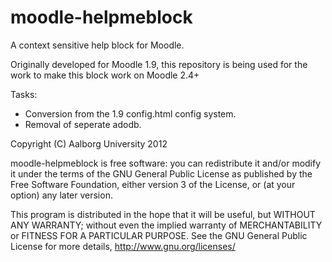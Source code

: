 moodle-helpmeblock
==================

A context sensitive help block for Moodle.

Originally developed for Moodle 1.9, this repository is being used for the work to make this block work on Moodle 2.4+

Tasks:
- Conversion from the 1.9 config.html config system.
- Removal of seperate adodb.

Copyright (C) Aalborg University 2012

moodle-helpmeblock is free software: you can redistribute it and/or modify
it under the terms of the GNU General Public License as published by
the Free Software Foundation, either version 3 of the License, or
(at your option) any later version.

This program is distributed in the hope that it will be useful,
but WITHOUT ANY WARRANTY; without even the implied warranty of
MERCHANTABILITY or FITNESS FOR A PARTICULAR PURPOSE.  See the
GNU General Public License for more details, http://www.gnu.org/licenses/